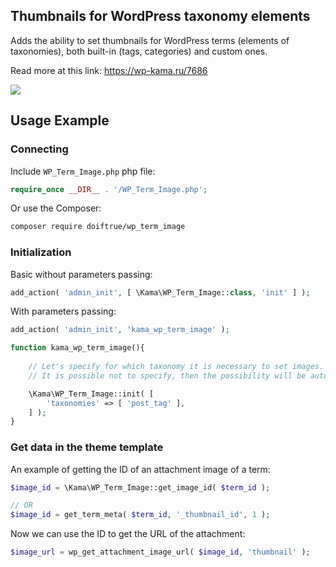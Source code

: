 
Thumbnails for WordPress taxonomy elements
------------------

Adds the ability to set thumbnails for WordPress terms (elements of taxonomies), both built-in (tags, categories) and custom ones.

Read more at this link: https://wp-kama.ru/7686

![](https://wp-kama.ru/wp-content/uploads/2016/12/miniatyura-dlya-termina-sozdanie.png)



Usage Example
--------------------

### Connecting

Include ``WP_Term_Image.php`` php file:

```php
require_once __DIR__ . '/WP_Term_Image.php';
```

Or use the Composer:

```bash
composer require doiftrue/wp_term_image
```

### Initialization

Basic without parameters passing:

```php
add_action( 'admin_init', [ \Kama\WP_Term_Image::class, 'init' ] );
```

With parameters passing:

```php
add_action( 'admin_init', 'kama_wp_term_image' );

function kama_wp_term_image(){
	
	// Let's specify for which taxonomy it is necessary to set images.
	// It is possible not to specify, then the possibility will be automatically added for all public taxonomies.

	\Kama\WP_Term_Image::init( [
		'taxonomies' => [ 'post_tag' ],
	] );
}
```

### Get data in the theme template

An example of getting the ID of an attachment image of a term:

```php
$image_id = \Kama\WP_Term_Image::get_image_id( $term_id );

// OR
$image_id = get_term_meta( $term_id, '_thumbnail_id', 1 );
```

Now we can use the ID to get the URL of the attachment:

```php
$image_url = wp_get_attachment_image_url( $image_id, 'thumbnail' );
```
